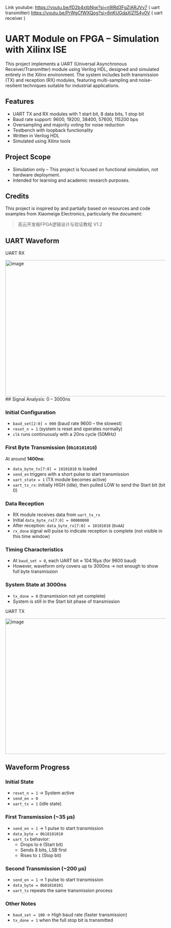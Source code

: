 Link youtube: 
https://youtu.be/fD2b4xtbNiw?si=n9lRd3FgZIARJVv7 ( uart transmitter)
https://youtu.be/PrWgCfWXQog?si=6nKUGdaXlZfS4y0V ( uart receiver )
# UART Module on FPGA – Simulation with Xilinx ISE

This project implements a UART (Universal Asynchronous Receiver/Transmitter) module using Verilog HDL, designed and simulated entirely in the Xilinx environment. The system includes both transmission (TX) and reception (RX) modules, featuring multi-sampling and noise-resilient techniques suitable for industrial applications.

## Features

- UART TX and RX modules with 1 start bit, 8 data bits, 1 stop bit
- Baud rate support: 9600, 19200, 38400, 57600, 115200 bps
- Oversampling and majority voting for noise reduction
- Testbench with loopback functionality
- Written in Verilog HDL
- Simulated using Xilinx tools

## Project Scope

- Simulation only – This project is focused on functional simulation, not hardware deployment.
- Intended for learning and academic research purposes.

## Credits

This project is inspired by and partially based on resources and code examples from Xiaomeige Electronics, particularly the document:

> 高云开发板FPGA逻辑设计与验证教程 V1.2

## UART Waveform 
UART RX

<img width="1144" height="427" alt="image" src="https://github.com/user-attachments/assets/fd445823-bf91-4ed0-a890-38604ba563d5" />
## Signal Analysis: 0 – 3000ns

### Initial Configuration
- `baud_set[2:0] = 000` (baud rate 9600 – the slowest)
- `reset_n = 1` (system is reset and operates normally)
- `clk` runs continuously with a 20ns cycle (50MHz)

### First Byte Transmission (`0b10101010`)
At around **1400ns**:
- `data_byte_tx[7:0] = 10101010` is loaded
- `send_en` triggers with a short pulse to start transmission
- `uart_state = 1` (TX module becomes active)
- `uart_tx_rx`: initially HIGH (idle), then pulled LOW to send the Start bit (bit 0)

### Data Reception
- RX module receives data from `uart_tx_rx`
- Initial `data_byte_rx[7:0] = 00000000`
- After reception: `data_byte_rx[7:0] = 10101010` (`0xAA`)
- `rx_done` signal will pulse to indicate reception is complete (not visible in this time window)

### Timing Characteristics
- At `baud_set = 0`, each UART bit ≈ 104.16μs (for 9600 baud)
- However, waveform only covers up to 3000ns → not enough to show full byte transmission

### System State at 3000ns
- `tx_done = 0` (transmission not yet complete)
- System is still in the Start bit phase of transmission


UART TX

<img width="1144" height="425" alt="image" src="https://github.com/user-attachments/assets/50711dd9-5f90-40d2-896c-74a7f4b1eb09" />

## Waveform Progress

### Initial State
- `reset_n = 1` → System active
- `send_en = 0`
- `uart_tx = 1` (idle state)

### First Transmission (~35 μs)
- `send_en = 1` → 1 pulse to start transmission
- `data_byte = 0b10101010`
- `uart_tx` behavior:
  - Drops to `0` (Start bit)
  - Sends 8 bits, LSB first
  - Rises to `1` (Stop bit)

### Second Transmission (~200 μs)
- `send_en = 1` → 1 pulse to start transmission
- `data_byte = 0b01010101`
- `uart_tx` repeats the same transmission process

### Other Notes
- `baud_set = 100` → High baud rate (faster transmission)
- `tx_done = 1` when the full stop bit is transmitted

